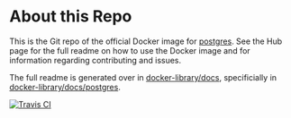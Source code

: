 # About this Repo

This is the Git repo of the official Docker image for [postgres](https://registry.hub.docker.com/_/postgres/). See the Hub page for the full readme on how to use the Docker image and for information regarding contributing and issues.

The full readme is generated over in [docker-library/docs](https://github.com/docker-library/docs), specificially in [docker-library/docs/postgres](https://github.com/docker-library/docs/tree/master/postgres).

[![Travis CI](https://img.shields.io/travis/docker-library/postgres/master.svg)](https://travis-ci.org/docker-library/postgres/branches)
